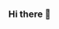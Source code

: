 ### Hi there 👋

<p align="center">
  <img src="https://capsule-render.vercel.app/api?text=Hello Everyone🕹️/>
</p>

